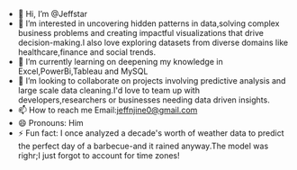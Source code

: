 - 👋 Hi, I’m @Jeffstar
- 👀 I’m interested in uncovering hidden patterns in data,solving complex business problems and creating impactful visualizations that drive decision-making.I also love exploring datasets from diverse domains like healthcare,finance and social trends.
- 🌱 I’m currently learning on deepening my knowledge in Excel,PowerBi,Tableau and MySQL 
- 💞️ I’m looking to collaborate on projects involving predictive analysis and large scale data cleaning.I'd love to team up with developers,researchers or businesses needing data driven insights.
- 📫 How to reach me Email:jeffnjine0@gmail.com
- 😄 Pronouns: Him
- ⚡ Fun fact: I once analyzed a decade's worth of weather data to predict the perfect day of a barbecue-and it rained anyway.The model was righr;I just forgot to account for time zones!

<!---
Jeffstaar/Jeffstaar is a ✨ special ✨ repository because its `README.md` (this file) appears on your GitHub profile.
You can click the Preview link to take a look at your changes.
--->
